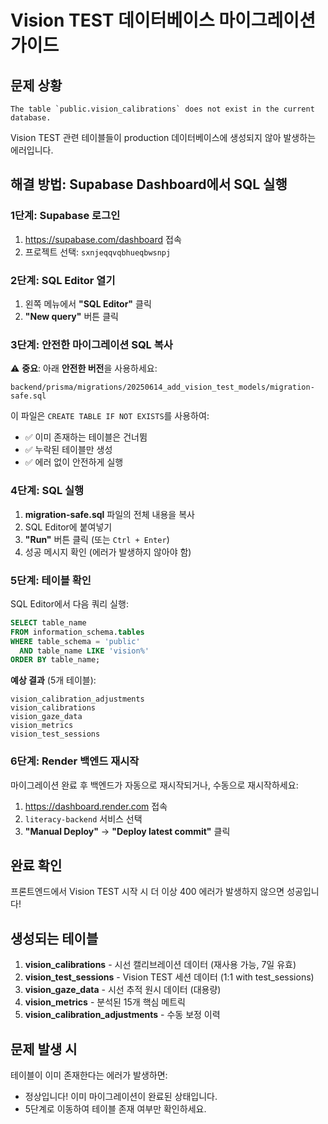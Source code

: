 # Vision TEST 데이터베이스 마이그레이션 가이드

## 문제 상황
```
The table `public.vision_calibrations` does not exist in the current database.
```

Vision TEST 관련 테이블들이 production 데이터베이스에 생성되지 않아 발생하는 에러입니다.

## 해결 방법: Supabase Dashboard에서 SQL 실행

### 1단계: Supabase 로그인
1. https://supabase.com/dashboard 접속
2. 프로젝트 선택: `sxnjeqqvqbhueqbwsnpj`

### 2단계: SQL Editor 열기
1. 왼쪽 메뉴에서 **"SQL Editor"** 클릭
2. **"New query"** 버튼 클릭

### 3단계: 안전한 마이그레이션 SQL 복사

⚠️ **중요**: 아래 **안전한 버전**을 사용하세요:
```
backend/prisma/migrations/20250614_add_vision_test_models/migration-safe.sql
```

이 파일은 `CREATE TABLE IF NOT EXISTS`를 사용하여:
- ✅ 이미 존재하는 테이블은 건너뜀
- ✅ 누락된 테이블만 생성
- ✅ 에러 없이 안전하게 실행

### 4단계: SQL 실행
1. **migration-safe.sql** 파일의 전체 내용을 복사
2. SQL Editor에 붙여넣기
3. **"Run"** 버튼 클릭 (또는 `Ctrl + Enter`)
4. 성공 메시지 확인 (에러가 발생하지 않아야 함)

### 5단계: 테이블 확인
SQL Editor에서 다음 쿼리 실행:
```sql
SELECT table_name
FROM information_schema.tables
WHERE table_schema = 'public'
  AND table_name LIKE 'vision%'
ORDER BY table_name;
```

**예상 결과** (5개 테이블):
```
vision_calibration_adjustments
vision_calibrations
vision_gaze_data
vision_metrics
vision_test_sessions
```

### 6단계: Render 백엔드 재시작
마이그레이션 완료 후 백엔드가 자동으로 재시작되거나, 수동으로 재시작하세요:
1. https://dashboard.render.com 접속
2. `literacy-backend` 서비스 선택
3. **"Manual Deploy"** → **"Deploy latest commit"** 클릭

## 완료 확인

프론트엔드에서 Vision TEST 시작 시 더 이상 400 에러가 발생하지 않으면 성공입니다!

## 생성되는 테이블

1. **vision_calibrations** - 시선 캘리브레이션 데이터 (재사용 가능, 7일 유효)
2. **vision_test_sessions** - Vision TEST 세션 데이터 (1:1 with test_sessions)
3. **vision_gaze_data** - 시선 추적 원시 데이터 (대용량)
4. **vision_metrics** - 분석된 15개 핵심 메트릭
5. **vision_calibration_adjustments** - 수동 보정 이력

## 문제 발생 시

테이블이 이미 존재한다는 에러가 발생하면:
- 정상입니다! 이미 마이그레이션이 완료된 상태입니다.
- 5단계로 이동하여 테이블 존재 여부만 확인하세요.
